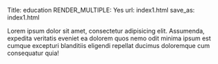 Title: education
RENDER_MULTIPLE: Yes
url: index1.html
save_as: index1.html


Lorem ipsum dolor sit amet, consectetur adipisicing elit. Assumenda, expedita veritatis eveniet ea dolorem quos nemo odit minima ipsum est cumque excepturi blanditiis eligendi repellat ducimus doloremque cum consequatur quia!
